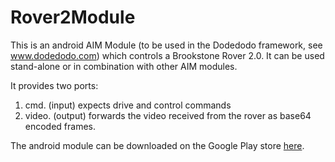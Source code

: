 # Rover2Module

This is an android AIM Module (to be used in the Dodedodo framework, see www.dodedodo.com) which controls a Brookstone Rover 2.0. It can be used stand-alone or in combination with other AIM modules.

It provides two ports:

1. cmd. (input) expects drive and control commands
2. video. (output) forwards the video received from the rover as base64 encoded frames.

The android module can be downloaded on the Google Play store [here](https://play.google.com/store/apps/details?id=org.dobots.rover2).